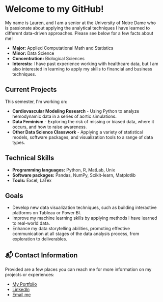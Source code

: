 # Welcome to my GitHub!

My name is Lauren, and I am a senior at the University of Notre Dame who is passionate about applying the analytical techniques I have learned to different data-driven approaches. Please see below for a few facts about me!
- **Major:** Applied Computational Math and Statistics
- **Minor:** Data Science
- **Concentration:** Biological Sciences
- **Interests:** I have past experience working with healthcare data, but I am also interested in learning to apply my skills to financial and business techniques. 

## Current Projects
This semester, I'm working on:
- **Cardiovascular Modeling Research** - Using Python to analyze hemodynamic data in a series of aortic simulations.
- **Data Feminism** - Exploring the risk of missing or biased data, where it occurs, and how to raise awareness. 
- **Other Data Science Classwork** - Applying a variety of statistical models, software packages, and visualization tools to a range of data types. 
  
## Technical Skills
- **Programming languages:** Python, R, MatLab, Unix
- **Software packages:** Pandas, NumPy, Scikit-learn, Matplotlib
- **Tools:** Excel, LaTex
  
## Goals
- Develop new data visualization techniques, such as building interactive platforms on Tableau or Power BI.
- Improve my machine learning skills by applying methods I have learned to real-world data.
- Enhance my data storytelling abilities, promoting effective communication at all stages of the data analysis process, from exploration to deliverables.  

## 📬 Contact Information
Provided are a few places you can reach me for more information on my projects or experiences:
- [My Portfolio](https://github.com/llatimer031/Latimer-Data-Science-Portfolio)
- [LinkedIn](www.linkedin.com/in/lauren-a-latimer)
- [Email me](mailto:llatimer@nd.edu)
